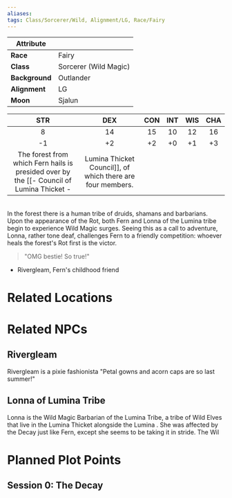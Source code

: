 ```yaml
---
aliases:
tags: Class/Sorcerer/Wild, Alignment/LG, Race/Fairy
---
```


| Attribute      |                       |
| -------------- | --------------------- |
| **Race**       | Fairy                 |
| **Class**      | Sorcerer (Wild Magic) |
| **Background** | Outlander             |
| **Alignment**  | LG                    |
| **Moon**       | Sjalun                |

|STR|DEX|CON|INT|WIS|CHA|
|:-:|:-:|:-:|:-:|:-:|:-:|
|8|14|15|10|12|16|
|-1|+2|+2|+0|+1|+3|
The forest from which Fern hails is presided over by the [[- Council of Lumina Thicket -|Lumina Thicket Council]], of which there are four members.
<br>In the forest there is a human tribe of druids, shamans and barbarians. Upon the appearance of the Rot, both Fern and Lonna of the Lumina tribe begin to experience Wild Magic surges. Seeing this as a call to adventure, Lonna, rather tone deaf, challenges Fern to a friendly competition: whoever heals the forest's Rot first is the victor.<br>
> "OMG bestie! So true!"
- Rivergleam, Fern's childhood friend
# Related Locations

# Related NPCs
## Rivergleam
Rivergleam is a pixie fashionista
"Petal gowns and acorn caps are so last summer!"
## Lonna of Lumina Tribe
Lonna is the Wild Magic Barbarian of the Lumina Tribe, a tribe of Wild Elves that live in the Lumina Thicket alongside the Lumina . She was affected by the Decay just like Fern, except she seems to be taking it in stride. The Wil
# Planned Plot Points
## Session 0: The Decay